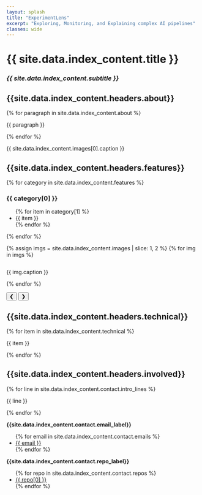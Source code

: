 ```yaml
---
layout: splash
title: "ExperimentLens"
excerpt: "Exploring, Monitoring, and Explaining complex AI pipelines"
classes: wide
---
```


<link rel="stylesheet" href="{{ '/assets/css/carousel.css' | relative_url }}">
<link rel="stylesheet" href="{{ '/assets/css/index-extras.css' | relative_url }}">

<h1 class="text-center splash__title">{{ site.data.index_content.title }}</h1>
<h3 class="text-center splash__subtitle"><em>{{ site.data.index_content.subtitle }}</em></h3>

<h2 class="text-left">{{site.data.index_content.headers.about}}</h2>
{% for paragraph in site.data.index_content.about %}
<p class="lead">{{ paragraph }}</p>
{% endfor %}

<div class="image-block text-center">
  <img class="image--medium image--center" src="{{ site.data.index_content.images[0].src }}" alt="">
  <p class="small"> {{ site.data.index_content.images[0].caption }} </p>
</div>

<h2>{{site.data.index_content.headers.features}}</h2>
<div class="feature-section">
  {% for category in site.data.index_content.features %}
    <div class="feature-card">
      <h3 >{{ category[0] }}</h3>
      <ul>
        {% for item in category[1] %}
          <li>{{ item }}</li>
        {% endfor %}
      </ul>
    </div>
  {% endfor %}
</div>

<div id="carousel" class="carousel-container">

  {% assign imgs = site.data.index_content.images | slice: 1, 2 %}
  {% for img in imgs %}
    <div class="carousel-slide {% if forloop.first %}active{% else %}inactive{% endif %} ">
      <img class="image--large image--center" src="{{ img.src }}" alt="">
      <p class="small">{{ img.caption }}</p>
    </div>
  {% endfor %}

  <button onclick="plusSlides(-1)" class="carousel-button carousel-button-left">&#10094;</button>
  <button onclick="plusSlides(1)" class="carousel-button carousel-button-right">&#10095;</button>
</div>

<h2 class="text-left">{{site.data.index_content.headers.technical}}</h2>
{% for item in site.data.index_content.technical %}
<p class="lead">{{ item }}</p>
{% endfor %}

<h2 class="text-left">{{site.data.index_content.headers.involved}}</h2>
{% for line in site.data.index_content.contact.intro_lines %}
<p class="lead">{{ line }}</p>
{% endfor %}

<p><strong>{{site.data.index_content.contact.email_label}}</strong></p>
<ul class="fa-ul">
  {% for email in site.data.index_content.contact.emails %}
  <li><i class="fa fa-envelope fa-li"></i><a href="mailto:{{ email }}">{{ email }}</a></li>
  {% endfor %}
</ul>

<p><strong>{{site.data.index_content.contact.repo_label}}</strong></p>
<ul class="fa-ul">
  {% for repo in site.data.index_content.contact.repos %}
  <li><i class="fab fa-github fa-li"></i><a href="{{ repo[1] }}">{{ repo[0] }}</a></li>
  {% endfor %}
</ul>

<script src="{{ '/assets/js/carousel.js' | relative_url }}"></script>
<script src="{{ '/assets/js/external-links.js' | relative_url }}"></script>
